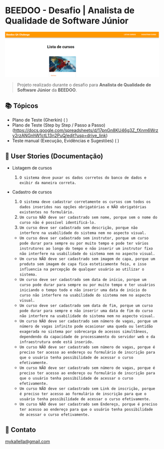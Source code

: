 # BEEDOO - Desafio | Analista de Qualidade de Software Júnior

![preview](./preview1.png)
 
> Projeto realizado durante o desafio para **Analista de Qualidade de Software Júnior** da **BEEDOO**.
 
## 📚 Tópicos

- Plano de Teste (Gherkin) ( )
- Plano de Teste (Step by Step / Passo a Passo) (https://docs.google.com/spreadsheets/d/17pnGn8KU46g3Z_fXnm6Wrzy2rzANGnhW1ctL13n2PuQ/edit?usp=drive_link)
- Teste manual (Execução, Evidências e Sugestões) ( )

## 📖 User Stories (Documentação)

- Listagem de cursos
  1. `O sistema deve puxar os dados corretos do banco de dados e exibir da maneira correta.` 

- Cadastro de cursos
  1. `O sistema deve cadastrar corretamente os cursos com todos os dados inseridos nas opções obrigatórias e NÃO obrigatórias existentes no formulário.`
  2. `Um curso NÃO deve ser cadastrado sem nome, porque sem o nome do curso não é possível identificá-lo.`
  3. `Um curso deve ser cadastrado sem descrição, porque não interfere na usabilidade do sistema nem no aspecto visual.`
  - `Um curso deve ser cadastrado sem instrutor, porque um curso pode durar para sempre ou por muito tempo e pode ter vários instrutores ao longo do tempo e não inserir um instrutor fixo não interfere na usabilidade do sistema nem no aspecto visual.`
  - `Um curso NÃO deve ser cadastrado sem imagem de capa, porque um produto sem imagem de capa fica esteticamente feio, e isso influencia na percepção de qualquer usuário ao utilizar o sistema.`
  - `Um curso deve ser cadastrado sem data de início, porque um curso pode durar para sempre ou por muito tempo e ter usuários iniciando o tempo todo e não inserir uma data de início do curso não interfere na usabilidade do sistema nem no aspecto visual.`
  - `Um curso deve ser cadastrado sem data de fim, porque um curso pode durar para sempre e não inserir uma data de fim do curso não interfere na usabilidade do sistema nem no aspecto visual.`
  - `Um curso NÃO deve ser cadastrado sem número de vagas, porque um número de vagas infinito pode ocasionar uma queda ou lentidão exagerada no sistema por sobrecarga de acessos simultâneos, dependendo da capacidade de processamento do servidor web e da infraestrutura onde está inserido.`
  - `Um curso NÃO deve ser cadastrado sem número de vagas, porque é preciso ter acesso ao endereço ou formulário de inscrição para que o usuário tenha possibilidade de acessar o curso efetivamente.`
  - `Um curso NÃO deve ser cadastrado sem número de vagas, porque é preciso ter acesso ao endereço ou formulário de inscrição para que o usuário tenha possibilidade de acessar o curso efetivamente.`
  - `Um curso NÃO deve ser cadastrado sem Link de inscrição, porque é preciso ter acesso ao formulário de inscrição para que o usuário tenha possibilidade de acessar o curso efetivamente.`
  - `Um curso NÃO deve ser cadastrado sem Endereço, porque é preciso ter acesso ao endereço para que o usuário tenha possibilidade de acessar o curso efetivamente.`

## 🔗 Contato

mykallella@gmail.com

